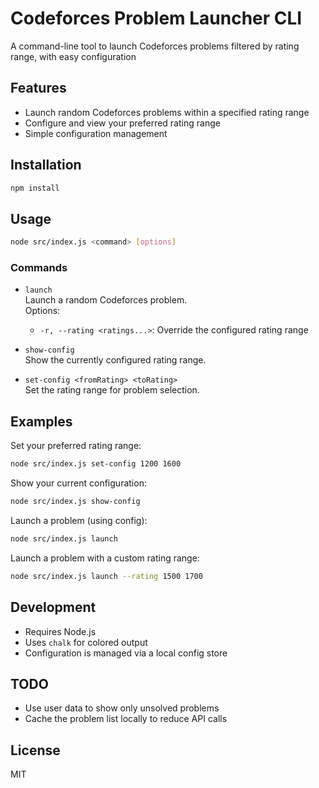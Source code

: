 # Codeforces Problem Launcher CLI

A command-line tool to launch Codeforces problems filtered by rating range, with easy configuration

## Features

- Launch random Codeforces problems within a specified rating range
- Configure and view your preferred rating range
- Simple configuration management

## Installation

```bash
npm install
```

## Usage

```bash
node src/index.js <command> [options]
```

### Commands

- `launch`  
  Launch a random Codeforces problem.  
  Options:
    - `-r, --rating <ratings...>`: Override the configured rating range

- `show-config`  
  Show the currently configured rating range.

- `set-config <fromRating> <toRating>`  
  Set the rating range for problem selection.

## Examples

Set your preferred rating range:
```bash
node src/index.js set-config 1200 1600
```

Show your current configuration:
```bash
node src/index.js show-config
```

Launch a problem (using config):
```bash
node src/index.js launch
```

Launch a problem with a custom rating range:
```bash
node src/index.js launch --rating 1500 1700
```

## Development

- Requires Node.js
- Uses `chalk` for colored output
- Configuration is managed via a local config store

## TODO

- Use user data to show only unsolved problems
- Cache the problem list locally to reduce API calls

## License

MIT
```
